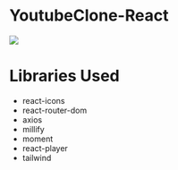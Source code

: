 # YoutubeClone-React

![](/public/YoutubeClonee.gif)


# Libraries Used

- react-icons
- react-router-dom
- axios
- millify
- moment
- react-player
- tailwind



